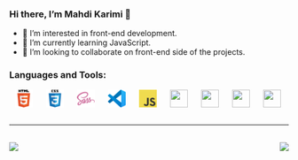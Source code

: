 <h3>Hi there, I’m Mahdi Karimi 👋</h3>

- 👀 I’m interested in front-end development.
- 🌱 I’m currently learning JavaScript.
- 💞️ I’m looking to collaborate on front-end side of the projects.

<h3>Languages and Tools:</h3>
<div>
  <img height="32" width="32" align="center" hspace="10" src="https://raw.githubusercontent.com/github/explore/80688e429a7d4ef2fca1e82350fe8e3517d3494d/topics/html/html.png" />
  <img height="32" width="32" align="center" hspace="10" src="https://raw.githubusercontent.com/github/explore/80688e429a7d4ef2fca1e82350fe8e3517d3494d/topics/css/css.png" />
  <img height="32" width="32" align="center" hspace="10" src="https://raw.githubusercontent.com/github/explore/80688e429a7d4ef2fca1e82350fe8e3517d3494d/topics/sass/sass.png" />
  <img height="32" width="32" align="center" hspace="10" src="https://raw.githubusercontent.com/github/explore/80688e429a7d4ef2fca1e82350fe8e3517d3494d/topics/visual-studio-code/visual-studio-code.png" />
  <img height="32" width="32" align="center" hspace="10" src="https://raw.githubusercontent.com/github/explore/80688e429a7d4ef2fca1e82350fe8e3517d3494d/topics/javascript/javascript.png">
  <img height="32" width="32" align="center" hspace="10" src="https://unpkg.com/simple-icons@v5/icons/github.svg" />
  <img height="32" width="32" align="center" hspace="10" src="https://unpkg.com/simple-icons@5.13.0/icons/tailwindcss.svg" />
  <img height="32" width="32" align="center" hspace="10" src="https://upload.wikimedia.org/wikipedia/commons/thumb/9/95/Vue.js_Logo_2.svg/555px-Vue.js_Logo_2.svg.png" />
  <img height="32" width="32" align="center" hspace="10" src="https://cdn.shopify.com/s/files/1/0284/7024/7555/products/figma2x_1048x.png?v=1591893627" />
</div>

<br/>
<hr/>
<br/>

<div>
<a href="https://github.com/kmahdi1997">
<img align="left" src="https://github-readme-stats.vercel.app/api?username=kmahdi1997&show_icons=true&count_private=true&include_all_commits=true" /></a>

<a href="https://github.com/kmahdi1997">
<img align="right" src="https://github-readme-stats.vercel.app/api/top-langs/?username=kmahdi1997" />
</a>
</div>



